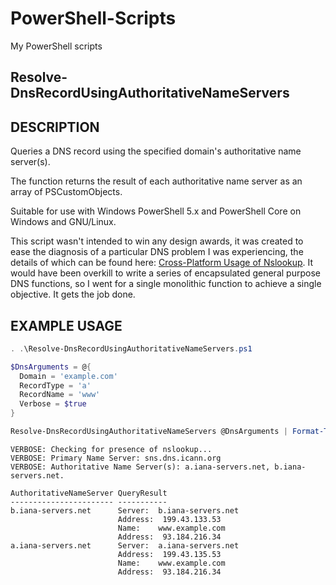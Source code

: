 # PowerShell-Scripts
My PowerShell scripts

## Resolve-DnsRecordUsingAuthoritativeNameServers

DESCRIPTION
-----------
Queries a DNS record using the specified domain's authoritative name server(s).

The function returns the result of each authoritative name server as an array of 
PSCustomObjects.

Suitable for use with Windows PowerShell 5.x and PowerShell Core on Windows and 
GNU/Linux.

This script wasn't intended to win any design awards, it was created to ease 
the diagnosis of a particular DNS problem I was experiencing, the details of 
which can be found here: [Cross-Platform Usage of Nslookup](https://www.thecliguy.co.uk/2019/06/02/?????????????????????????????). It would have been overkill to write a series of encapsulated general purpose 
DNS functions, so I went for a single monolithic function to achieve a single 
objective. It gets the job done.

EXAMPLE USAGE
-------------
```PowerShell
. .\Resolve-DnsRecordUsingAuthoritativeNameServers.ps1

$DnsArguments = @{
  Domain = 'example.com'
  RecordType = 'a'
  RecordName = 'www'
  Verbose = $true
}

Resolve-DnsRecordUsingAuthoritativeNameServers @DnsArguments | Format-Table -AutoSize -Wrap
```
```
VERBOSE: Checking for presence of nslookup...
VERBOSE: Primary Name Server: sns.dns.icann.org
VERBOSE: Authoritative Name Server(s): a.iana-servers.net, b.iana-servers.net.

AuthoritativeNameServer QueryResult
----------------------- -----------
b.iana-servers.net      Server:  b.iana-servers.net
                        Address:  199.43.133.53
                        Name:    www.example.com
                        Address:  93.184.216.34
a.iana-servers.net      Server:  a.iana-servers.net
                        Address:  199.43.135.53
                        Name:    www.example.com
                        Address:  93.184.216.34
```
